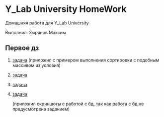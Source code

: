 # Y_Lab University HomeWork

Домашняя работа для Y_Lab University

Выполнил: Зырянов Максим

## Первое дз

1. [задача](https://github.com/MaksimKuwsz/1c-bitrix-homework/tree/main/HW_1/Task_1)
   (приложил с примером выполнения сортировки с подобным массивом из условия)
2. [задача](https://github.com/MaksimKuwsz/1c-bitrix-homework/tree/main/HW_1/Task_2)
3. [задача](https://github.com/MaksimKuwsz/1c-bitrix-homework/tree/main/HW_1/Task_3)
4. [задача](https://github.com/MaksimKuwsz/1c-bitrix-homework/tree/main/HW_1/Task_4)

   (приложил скриншоты с работой с бд, так как работа с бд не предусмотрена заданием)
